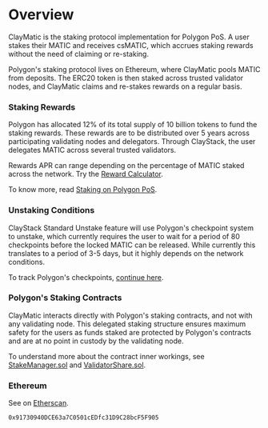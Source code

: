 # Overview

ClayMatic is the staking protocol implementation for Polygon PoS. A user stakes their MATIC and receives csMATIC, which accrues staking rewards without the need of claiming or re-staking.

Polygon's staking protocol lives on Ethereum, where ClayMatic pools MATIC from deposits. The ERC20 token is then staked across trusted validator nodes, and ClayMatic  claims and re-stakes rewards on a regular basis.

### Staking Rewards
Polygon has allocated 12% of its total supply of 10 billion tokens to fund the staking rewards. These rewards are to be distributed over 5 years across participating validating nodes and delegators. Through ClayStack, the user delegates MATIC across several trusted validators.

Rewards APR can range depending on the percentage of MATIC staked across the network. Try the [Reward Calculator](https://wallet.polygon.technology/staking/rewards-calculator/).

To know more, read [Staking on Polygon PoS](https://polygon.technology/staking/).

### Unstaking Conditions
ClayStack Standard Unstake feature will use Polygon's checkpoint system to unstake, which currently requires the user to wait for a period of 80 checkpoints before the locked MATIC can be released. While currently this translates to a period of 3-5 days, but it highly depends on the network conditions.

To track Polygon's checkpoints, [continue here](https://wallet.polygon.technology/staking/).

### Polygon's Staking Contracts
ClayMatic interacts directly with Polygon's staking contracts, and not with any validating node. This delegated staking structure ensures maximum safety for the users as funds staked are protected by Polygon's contracts and are at no point in custody by the validating node.

To understand more about the contract inner workings, see [StakeManager.sol](https://github.com/maticnetwork/contracts/blob/main/contracts/staking/stakeManager/StakeManager.sol) and [ValidatorShare.sol](https://github.com/maticnetwork/contracts/blob/main/contracts/staking/validatorShare/ValidatorShare.sol).

### Ethereum
See on [Etherscan](https://etherscan.io/address/0x91730940DCE63a7C0501cEDfc31D9C28bcF5F905).
```
0x91730940DCE63a7C0501cEDfc31D9C28bcF5F905
```